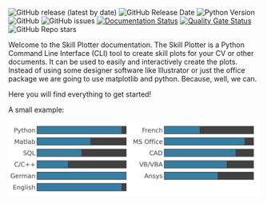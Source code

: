![GitHub release (latest by date)](https://img.shields.io/github/v/release/AndreWohnsland/skillplotter)
![GitHub Release Date](https://img.shields.io/github/release-date/AndreWohnsland/skillplotter)
![Python Version](https://img.shields.io/badge/python-%3E%3D%203.9-blue)
![GitHub](https://img.shields.io/github/license/AndreWohnsland/skillplotter)
![GitHub issues](https://img.shields.io/github/issues-raw/AndreWohnsland/skillplotter)
[![Documentation Status](https://readthedocs.org/projects/skillplotter/badge/?version=latest)](https://skillplotter.readthedocs.io)
[![Quality Gate Status](https://sonarcloud.io/api/project_badges/measure?project=AndreWohnsland_skillplotter&metric=alert_status)](https://sonarcloud.io/summary/new_code?id=AndreWohnsland_skillplotter)
![GitHub Repo stars](https://img.shields.io/github/stars/AndreWohnsland/skillplotter?style=social)

Welcome to the Skill Plotter documentation.
The Skill Plotter is a Python Command Line Interface (CLI) tool to create skill plots for your CV or other documents.
It can be used to easily and interactively create the plots.
Instead of using some designer software like Illustrator or just the office package we are going to use matplotlib and python.
Because, well, we can.

Here you will find everything to get started!

A small example:

![skillist](img/skills_example.png "your skillist")